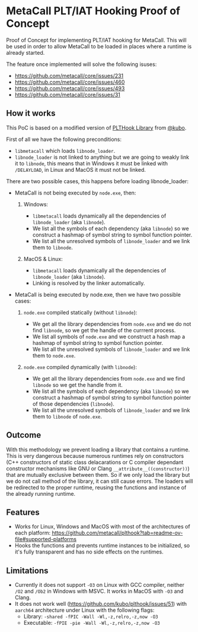 # MetaCall PLT/IAT Hooking Proof of Concept
Proof of Concept for implementing PLT/IAT hooking for MetaCall.
This will be used in order to allow MetaCall to be loaded in places where a runtime is already started.

The feature once implemented will solve the following isuses:
  - https://github.com/metacall/core/issues/231
  - https://github.com/metacall/core/issues/460
  - https://github.com/metacall/core/issues/493
  - https://github.com/metacall/core/issues/31

## How it works

This PoC is based on a modified version of [PLTHook Library](https://github.com/metacall/plthook) from [@kubo](https://github.com/kubo).

First of all we have the following preconditions:
 - `libmetacall` which loads `libnode_loader`.
 - `libnode_loader` is not linked to anything but we are going to weakly link it to `libnode`, this means that in Windows it must be linked with `/DELAYLOAD`, in Linux and MacOS it must not be linked.

There are two possible cases, this happens before loading libnode_loader:
  - MetaCall is not being executed by `node.exe`, then:
    1) Windows:
        - `libmetacall` loads dynamically all the dependencies of `libnode_loader` (aka `libnode`).
        - We list all the symbols of each dependency (aka `libnode`) so we construct a hashmap of symbol string to symbol function pointer.
        - We list all the unresolved symbols of `libnode_loader` and we link them to `libnode`.

    2) MacOS & Linux:
        - `libmetacall` loads dynamically all the dependencies of `libnode_loader` (aka `libnode`).
        - Linking is resolved by the linker automatically.

  - MetaCall is being executed by node.exe, then we have two possible cases:
    1) `node.exe` compiled statically (without `libnode`):
        - We get all the library dependencies from `node.exe` and we do not find `libnode`, so we get the handle of the currrent process.
        - We list all symbols of `node.exe` and we construct a hash map a hashmap of symbol string to symbol function pointer.
        - We list all the unresolved symbols of `libnode_loader` and we link them to `node.exe`.

    2) `node.exe` compiled dynamically (with `libnode`):
        - We get all the library dependencies from `node.exe` and we find `libnode` so we get the handle from it.
        - We list all the symbols of each dependency (aka `libnode`) so we construct a hashmap of symbol string to symbol function pointer of those dependencies (`libnode`).
        - We list all the unresolved symbols of `libnode_loader` and we link them to `libnode` of `node.exe`.

## Outcome

With this methodology we prevent loading a library that contains a runtime. This is very dangerous because numerous runtimes rely on constructors (C++ constructors of static class delacarations or C compiler dependant constructor mechanisms like GNU or Clang `__attribute__((constructor))`) that are mutually exclusive between them. So if we only load the library but we do not call method of the library, it can still cause errors.
The loaders will be redirected to the proper runtime, reusing the functions and instance of the already running runtime.

## Features

 - Works for Linux, Windows and MacOS with most of the architectures of each platform: https://github.com/metacall/plthook?tab=readme-ov-file#supported-platforms
 - Hooks the functions and prevents runtime instances to be initialized, so it's fully transparent and has no side effects on the runtimes.

## Limitations

 - Currently it does not support `-O3` on Linux with GCC compiler, neither `/O2` and `/Ob2` in Windows with MSVC. It works in MacOS with `-O3` and Clang.
 - It does not work well (https://github.com/kubo/plthook/issues/51) with `aarch64` architecture under Linux with the following flags:
   - Library: `-shared -fPIC -Wall -Wl,-z,relro,-z,now -O3`
   - Executable: `-fPIE -pie -Wall -Wl,-z,relro,-z,now -O3`
